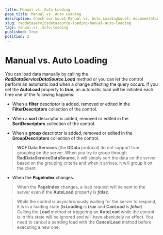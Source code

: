 ```yaml
---
title: Manual vs. Auto Loading
page_title: Manual vs. Auto Loading
description: Check our &quot;Manual vs. Auto Loading&quot; documentation article for the RadDataServiceDataSource {{ site.framework_name }} control.
slug: raddataservicedatasource-loading-manual-auto-loading
tags: manual,vs.,auto,loading
published: True
position: 2
---
```


# Manual vs. Auto Loading

You can load data manually by calling the ___RadDataServiceDataSource.Load___ method or you can let the control perform an automatic load when a change affecting the query occurs. If you set the __AutoLoad__ property to ___true___, an automatic load will be initiated each time one of the following happens:

* When a __filter__ descriptor is added, removed or edited in the __FilterDescriptors__ collection of the control.

* When a __sort__ descriptor is added, removed or edited in the __SortDescriptors__ collection of the control.

* When a __group__ descriptor is added, removed or edited in the __GroupDescriptors__ collection of the control.

>__WCF Data Services__ (the __OData__ protocol) do not support true grouping on the server. When you try to group through __RadDataServiceDataSource__, it will simply sort the data on the server based on the grouping criteria and when it arrives, it will group it on the client.

* When the __PageIndex__ changes.

>When the __PageIndex__ changes, a load request will be sent to the server even if the __AutoLoad__ property is ___false___.

>While the control is asynchronously waiting for the server to respond, it is in a loading state (__IsLoading__ is ___true___ and __CanLoad__ is ___false___). Calling the __Load__ method or triggering an __AutoLoad__ while the control is in this state will be ignored and will have absolutely no effect. You need to cancel a pending load with the __CancelLoad__ method before executing a new one.
